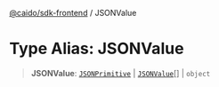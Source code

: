 [@caido/sdk-frontend](../index.md) / JSONValue

# Type Alias: JSONValue

> **JSONValue**: [`JSONPrimitive`](JSONPrimitive.md) \| [`JSONValue`](JSONValue.md)[] \| `object`
